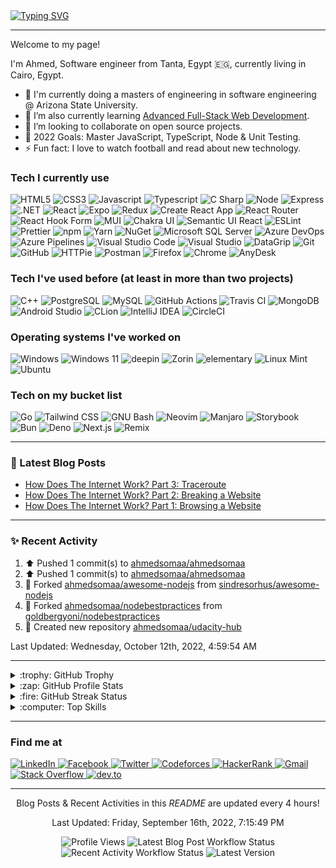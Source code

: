 <a href="https://git.io/typing-svg">
    <img src="https://readme-typing-svg.demolab.com?font=Jetbrains+Mono&size=50&pause=1000&color=000000&background==ffffff&center=true&vCenter=true&width=1200&height=300&lines=%3C+%F0%9F%91%8B+Hello%2C+World!+%2F%3E;Nice+to+see+you+%F0%9F%98%8E" alt="Typing SVG" />
</a>

---

<p>Welcome to my page!</p>
<p>I'm Ahmed, Software engineer from Tanta, Egypt 🇪🇬, currently living in Cairo, Egypt.</p>

-   🔭 I'm currently doing a masters of engineering in software engineering @ Arizona State University.
-   🌱 I’m also currently learning
    [Advanced Full-Stack Web Development](https://egfwd.com/specializtion/web-development-advanced/).
-   👯 I’m looking to collaborate on open source projects.
-   🥅 2022 Goals: Master JavaScript, TypeScript, Node & Unit Testing.
-   ⚡ Fun fact: I love to watch football and read about new technology.

### Tech I currently use

<p>
  <img alt="HTML5" src="https://img.shields.io/badge/-HTML5-E34F26?style=flat-square&logo=html5&logoColor=white" />
  <img alt="CSS3" src="https://img.shields.io/badge/-CSS3-1572B6?style=flat-square&logo=css3&logoColor=white" />
  <img alt="Javascript" src="https://img.shields.io/badge/-Javascript-F7DF1E?style=flat-square&logo=javascript&logoColor=black" />
  <img alt="Typescript" src="https://img.shields.io/badge/-Typescript-3178C6?style=flat-square&logo=typescript&logoColor=white" />
  <img alt="C Sharp" src="https://img.shields.io/badge/-C Sharp-239120?style=flat-square&logo=c sharp&logoColor=white" /> 
  <img alt="Node" src="https://img.shields.io/badge/-Node.js-339933?style=flat-square&logo=node.js&logoColor=white" />
  <img alt="Express" src="https://img.shields.io/badge/-Express-000000?style=flat-square&logo=express&logoColor=white" />
  <img alt=".NET" src="https://img.shields.io/badge/-.NET-512BD4?style=flat-square&logo=dotnet&logoColor=white" /> 
  <img alt="React" src="https://img.shields.io/badge/-React-61DAFB?style=flat-square&logo=react&logoColor=black" />
  <img alt="Expo" src="https://img.shields.io/badge/-Expo-000020?style=flat-square&logo=expo&logoColor=white" />
  <img alt="Redux" src="https://img.shields.io/badge/-Redux-764ABC?style=flat-square&logo=redux&logoColor=white" />
  <img alt="Create React App" src="https://img.shields.io/badge/-Create React App-09D3AC?style=flat-square&logo=create react app&logoColor=white" />
  <img alt="React Router" src="https://img.shields.io/badge/-React Router-CA4245?style=flat-square&logo=react router&logoColor=white" />
  <img alt="React Hook Form" src="https://img.shields.io/badge/-React Hook Form-EC5990?style=flat-square&logo=react hook form&logoColor=white" />
  <img alt="MUI" src="https://img.shields.io/badge/-MUI-007FFF?style=flat-square&logo=mui&logoColor=white" />
  <img alt="Chakra UI" src="https://img.shields.io/badge/-Chakra UI-319795?style=flat-square&logo=chakra ui&logoColor=white" />
  <img alt="Semantic UI React" src="https://img.shields.io/badge/-Semantic UI React-35BDB2?style=flat-square&logo=semantic ui react&logoColor=white" />
  <img alt="ESLint" src="https://img.shields.io/badge/-ESLint-4B32C3?style=flat-square&logo=eslint&logoColor=white" />
  <img alt="Prettier" src="https://img.shields.io/badge/-Prettier-F7B93E?style=flat-square&logo=prettier&logoColor=black" />
  <img alt="npm" src="https://img.shields.io/badge/-npm-CB3837?style=flat-square&logo=npm&logoColor=white" />
  <img alt="Yarn" src="https://img.shields.io/badge/-Yarn-2C8EBB?style=flat-square&logo=yarn&logoColor=white" />
  <img alt="NuGet" src="https://img.shields.io/badge/-NuGet-004880?style=flat-square&logo=nuget&logoColor=white" /> 
  <img 
       alt="Microsoft SQL Server" 
       src="https://img.shields.io/badge/-Microsoft SQL Server-CC2927?style=flat-square&logo=microsoft sql server&logoColor=white" />
  <img alt="Azure DevOps" src="https://img.shields.io/badge/-Azure DevOps-0078D7?style=flat-square&logo=azure devops&logoColor=white" /> 
  <img alt="Azure Pipelines" src="https://img.shields.io/badge/-Azure Pipelines-0078D7?style=flat-square&logo=azure pipelines&logoColor=white" /> 
  <img alt="Visual Studio Code" src="https://img.shields.io/badge/-Visual Studio Code-007ACC?style=flat-square&logo=visual studio code&logoColor=white" />
  <img alt="Visual Studio" src="https://img.shields.io/badge/-Visual Studio-5C2D91?style=flat-square&logo=visual studio&logoColor=white" />
  <img alt="DataGrip" src="https://img.shields.io/badge/-DataGrip-000000?style=flat-square&logo=datagrip&logoColor=white" />
  <img alt="Git" src="https://img.shields.io/badge/-Git-F05032?style=flat-square&logo=git&logoColor=white" /> 
  <img alt="GitHub" src="https://img.shields.io/badge/-GitHub-000000?style=flat-square&logo=github&logoColor=white" /> 
  <img alt="HTTPie" src="https://img.shields.io/badge/-HTTPie-73DC8C?style=flat-square&logo=httpie&logoColor=black" />
  <img alt="Postman" src="https://img.shields.io/badge/-Postman-FF6C37?style=flat-square&logo=postman&logoColor=white" />
  <img alt="Firefox" src="https://img.shields.io/badge/-Firefox-FF7139?style=flat-square&logo=firefox browser&logoColor=white" />
  <img alt="Chrome" src="https://img.shields.io/badge/-Google Chrome-4285F4?style=flat-square&logo=google chrome&logoColor=white" />
  <img alt="AnyDesk" src="https://img.shields.io/badge/-AnyDesk-EF443B?style=flat-square&logo=anydesk&logoColor=white" />
</p>

### Tech I've used before (at least in more than two projects)

<p>
  <img alt="C++" src="https://img.shields.io/badge/-C++-00599C?style=flat-square&logo=cplusplus&logoColor=white" /> 
  <img alt="PostgreSQL" src="https://img.shields.io/badge/-PostgreSQL-4169E1?style=flat-square&logo=postgresql&logoColor=white" />
  <img alt="MySQL" src="https://img.shields.io/badge/-MySQL-4479A1?style=flat-square&logo=mysql&logoColor=white" />
  <img alt="GitHub Actions" src="https://img.shields.io/badge/-GitHub Actions-2088FF?style=flat-square&logo=github actions&logoColor=white" />
  <img alt="Travis CI" src="https://img.shields.io/badge/-Travis CI-3EAAAF?style=flat-square&logo=travis ci&logoColor=white" />
  <img alt="MongoDB" src="https://img.shields.io/badge/-MongoDB-47A248?style=flat-square&logo=mongodb&logoColor=white" />
  <img alt="Android Studio" src="https://img.shields.io/badge/-Android Studio-3DDC84?style=flat-square&logo=android studio&logoColor=white" />
  <img alt="CLion" src="https://img.shields.io/badge/-CLion-000000?style=flat-square&logo=clion&logoColor=white" />
  <img alt="IntelliJ IDEA" src="https://img.shields.io/badge/-IntelliJ IDEA-000000?style=flat-square&logo=intellij idea&logoColor=white" />
  <img alt="CircleCI" src="https://img.shields.io/badge/-CircleCI-343434?style=flat-square&logo=circleci&logoColor=white" />
</p>

### Operating systems I've worked on

<p>
  <img alt="Windows" src="https://img.shields.io/badge/-Windows-0078D6?style=flat-square&logo=windows&logoColor=white" /> 
  <img alt="Windows 11" src="https://img.shields.io/badge/-Windows 11-0078D4?style=flat-square&logo=windows 11&logoColor=white" />
  <img alt="deepin" src="https://img.shields.io/badge/-deepin-007CFF?style=flat-square&logo=deepin&logoColor=white" />
  <img alt="Zorin" src="https://img.shields.io/badge/-Zorin-0CC1F3?style=flat-square&logo=zorin&logoColor=white" />
  <img alt="elementary" src="https://img.shields.io/badge/-elementary-64BAFF?style=flat-square&logo=elementary&logoColor=white" />
  <img alt="Linux Mint" src="https://img.shields.io/badge/-Linux Mint-87CF3E?style=flat-square&logo=linux mint&logoColor=white" />
  <img alt="Ubuntu" src="https://img.shields.io/badge/-Ubuntu-E95420?style=flat-square&logo=ubuntu&logoColor=white" />
</p>

### Tech on my bucket list

<p>
  <img alt="Go" src="https://img.shields.io/badge/-Go-00ADD8?style=flat-square&logo=go&logoColor=white" /> 
  <img alt="Tailwind CSS" src="https://img.shields.io/badge/-Tailwind CSS-06B6D4?style=flat-square&logo=tailwind css&logoColor=white" />
  <img alt="GNU Bash" src="https://img.shields.io/badge/-GNU Bash-4EAA25?style=flat-square&logo=gnu bash&logoColor=white" />
  <img alt="Neovim" src="https://img.shields.io/badge/-Neovim-57A143?style=flat-square&logo=neovim&logoColor=white" />
  <img alt="Manjaro" src="https://img.shields.io/badge/-Manjaro-35BF5C?style=flat-square&logo=manjaro&logoColor=white" />
  <img alt="Storybook" src="https://img.shields.io/badge/-Storybook-FF4785?style=flat-square&logo=storybook&logoColor=white" />
  <img alt="Bun" src="https://img.shields.io/badge/-Bun-000000?style=flat-square&logo=bun&logoColor=white" />
  <img alt="Deno" src="https://img.shields.io/badge/-Deno-000000?style=flat-square&logo=deno&logoColor=white" />
  <img alt="Next.js" src="https://img.shields.io/badge/-Next.js-000000?style=flat-square&logo=nextdotjs&logoColor=white" />
  <img alt="Remix" src="https://img.shields.io/badge/-Remix-000000?style=flat-square&logo=remix&logoColor=white" />
</p>

---

### 📝 Latest Blog Posts

<!-- BLOG-POST-LIST:START -->
- [How Does The Internet Work? Part 3: Traceroute](https://dev.to/ahmedsomaa/how-does-the-internet-work-part-3-traceroute-2b7l)
- [How Does The Internet Work? Part 2: Breaking a Website](https://dev.to/ahmedsomaa/how-does-the-internet-work-part-2-breaking-a-website-5e59)
- [How Does The Internet Work? Part 1: Browsing a Website](https://dev.to/ahmedsomaa/how-does-the-internet-works-part-1-behind-the-scenes-4d6m)
<!-- BLOG-POST-LIST:END -->

---

### ✨ Recent Activity

<!--RECENT_ACTIVITY:start-->
1. ⬆️ Pushed 1 commit(s) to [ahmedsomaa/ahmedsomaa](https://github.com/ahmedsomaa/ahmedsomaa)
2. ⬆️ Pushed 1 commit(s) to [ahmedsomaa/ahmedsomaa](https://github.com/ahmedsomaa/ahmedsomaa)
3. 🔱 Forked [ahmedsomaa/awesome-nodejs](https://github.com/ahmedsomaa/awesome-nodejs) from [sindresorhus/awesome-nodejs](https://github.com/sindresorhus/awesome-nodejs)
4. 🔱 Forked [ahmedsomaa/nodebestpractices](https://github.com/ahmedsomaa/nodebestpractices) from [goldbergyoni/nodebestpractices](https://github.com/goldbergyoni/nodebestpractices)
5. 📔 Created new repository [ahmedsomaa/udacity-hub](https://github.com/ahmedsomaa/udacity-hub)
 <!--RECENT_ACTIVITY:end-->

<!--RECENT_ACTIVITY:last_update-->
Last Updated: Wednesday, October 12th, 2022, 4:59:54 AM
<!--RECENT_ACTIVITY:last_update_end-->

---

<details>
  <summary>:trophy: GitHub Trophy</summary>

![trophy](https://github-profile-trophy.vercel.app/?username=ryo-ma&theme=gruvbox)

</details>

<details>
  <summary>:zap: GitHub Profile Stats</summary>

![profile](https://github-readme-stats.vercel.app/api?username=ahmedsomaa&show_icons=true&theme=gruvbox&locale=en)

</details>

<details>
    <summary>:fire: GitHub Streak Status</summary>

![streak](https://github-readme-streak-stats.herokuapp.com/?user=ahmedsomaa&theme=gruvbox)

</details>

<details>
  <summary>:computer: Top Skills</summary>

![skills](https://github-readme-stats.vercel.app/api/top-langs?username=ahmedsomaa&show_icons=true&theme=gruvbox&locale=en&layout=compact)

</details>

---

### Find me at

<p>
  <a href="https://linkedin.com/in/abokahfa" target="_target">
    <img alt="LinkedIn" src="https://img.shields.io/badge/-LinkedIn-0A66C2?style=for-the-badge&logo=linkedin&logoColor=white" />
  </a>
  <a href="https://fb.com/ahmed.abdelbaky.315" target="_target">
    <img alt="Facebook" src="https://img.shields.io/badge/-Facebook-1877F2?style=for-the-badge&logo=facebook&logoColor=white" />
  </a>
  <a href="https://twitter.com/abokahfa" target="_target">
    <img alt="Twitter" src="https://img.shields.io/badge/-Twitter-1DA1F2?style=for-the-badge&logo=twitter&logoColor=white" />
  </a>
  <a href="https://codeforces.com/profile/Ahmedsomaa" target="_target">
    <img alt="Codeforces" src="https://img.shields.io/badge/-Codeforces-1F8ACB?style=for-the-badge&logo=codeforces&logoColor=white" />
  </a>
  <a href="https://www.hackerrank.com/ahmedsomaa" target="_target">
    <img alt="HackerRank" src="https://img.shields.io/badge/-HackerRank-00EA64?style=for-the-badge&logo=hackerrank&logoColor=white" />
  </a>
  <a href="mailto:ahmedsomaa@aucegypt.edu" target="_target">
    <img alt="Gmail" src="https://img.shields.io/badge/-Gmail-EA4335?style=for-the-badge&logo=gmail&logoColor=white" />
  </a>
  <a href="https://stackoverflow.com/users/12738561" target="_target">
    <img alt="Stack Overflow" src="https://img.shields.io/badge/-Stack Overflow-F58025?style=for-the-badge&logo=stack overflow&logoColor=white" />
  </a>
  <a href="https://dev.to/ahmedsomaa" target="_target">
    <img alt="dev.to" src="https://img.shields.io/badge/-dev.to-000000?style=for-the-badge&logo=devdotto&logoColor=white" />
  </a>
</p>

---

<p align="center" width="100%">
  Blog Posts & Recent Activities in this <em>README</em> are updated every 4 hours!
</p>
<p align="center" width="100%">
Last Updated: Friday, September 16th, 2022, 7:15:49 PM
</p>
<p align="center" width="100%">
   <img alt="Profile Views" src="https://komarev.com/ghpvc/?username=ahmedsomaa&style=flat-square" />
   <img alt="Latest Blog Post Workflow Status" src="https://img.shields.io/github/workflow/status/ahmedsomaa/ahmedsomaa/Latest%20blog%20post%20workflow/main?label=Blog%20Post%20Workflow&style=flat-square" />
   <img alt="Recent Activity Workflow Status" src="https://img.shields.io/github/workflow/status/ahmedsomaa/ahmedsomaa/Recent%20Activity%20Workflow/main?label=Recent%20Activity%20Workflow&style=flat-square" />
   <img alt="Latest Version" src="https://img.shields.io/github/v/tag/ahmedsomaa/ahmedsomaa?color=yellow&label=Version&style=flat-square" />
</p>
